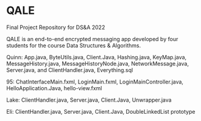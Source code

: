 # QALE
Final Project Repository for DS&amp;A 2022

QALE is an end-to-end encrypted messaging app developed by four students for the course Data Structures & Algorithms.

Quinn: App.java, ByteUtils.java, Client.Java, Hashing.java, KeyMap.java, MessageHistory.java, MessageHistoryNode.java, NetworkMessage.java, Server.java, and ClientHandler.java, Everything.sql

95: ChatInterfaceMain.fxml, LoginMain.fxml, LoginMainController.java, HelloApplication.Java, hello-view.fxml

Lake: ClientHandler.java, Server.java, Client.Java, Unwrapper.java

Eli: ClientHandler.java, Server.java, Client.Java, DoubleLinkedList prototype
